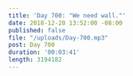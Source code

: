 ```yaml
---
title: 'Day 700: "We need wall."'
date: 2018-12-20 13:52:00 -08:00
published: false
file: "/uploads/Day-700.mp3"
post: Day 700
duration: '00:03:41'
length: 3194182
---
```


